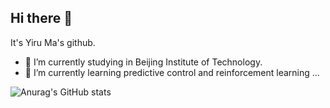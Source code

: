 ## Hi there 👋

<!--
**mayiru1021/mayiru1021** is a ✨ _special_ ✨ repository because its `README.md` (this file) appears on your GitHub profile.

Here are some ideas to get you started:

- 🔭 I’m currently working on ...
- 🌱 I’m currently learning ...
- 👯 I’m looking to collaborate on ...
- 🤔 I’m looking for help with ...
- 💬 Ask me about ...
- 📫 How to reach me: ...
- 😄 Pronouns: ...
- ⚡ Fun fact: ...
-->

 It's Yiru Ma's github. 
- 🔭 I’m currently studying in Beijing Institute of Technology.
- 🌱 I’m currently learning predictive control and reinforcement learning ...

![Anurag's GitHub stats](https://github-readme-stats.vercel.app/api?username=mayiru1021a&show_icons=true&theme=radical)
